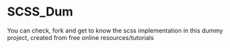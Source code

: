 # SCSS_Dum

You can check, fork and get to know the scss implementation in this dummy project, created from free online resources/tutorials
